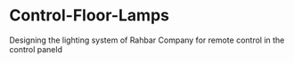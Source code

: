 # Control-Floor-Lamps
Designing the lighting system of Rahbar Company for remote control in the control paneld
